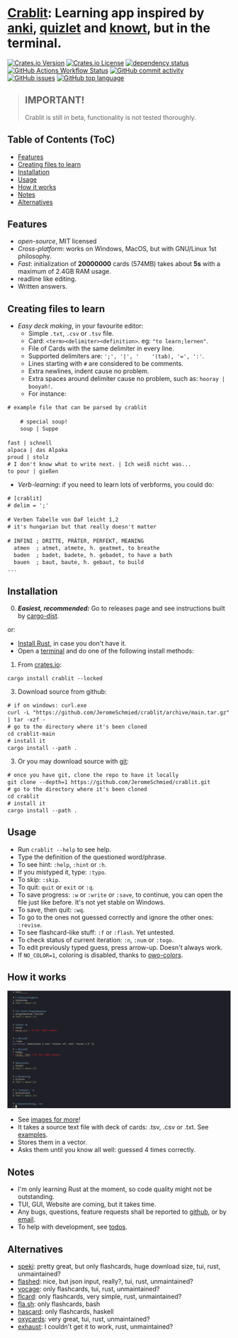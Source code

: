 # [Crablit](https://github.com/JeromeSchmied/crablit): Learning app inspired by [anki](https://ankiweb.net), [quizlet](https://quizlet.com) and [knowt](https://knowt.com), but in the terminal.

[![Crates.io Version](https://img.shields.io/crates/v/crablit)](https://crates.io/crates/crablit)
[![Crates.io License](https://img.shields.io/crates/l/crablit)](https://choosealicense.com/licenses/mit/)
[![dependency status](https://deps.rs/crate/crablit/0.1.6/status.svg)](https://deps.rs/crate/crablit/0.1.6)
[![GitHub Actions Workflow Status](https://img.shields.io/github/actions/workflow/status/jeromeschmied/crablit/rust.yml)](https://github.com/jeromeschmied/crablit/actions)
[![GitHub commit activity](https://img.shields.io/github/commit-activity/w/jeromeschmied/crablit)](https://github.com/jeromeschmied/crablit/commits)
[![GitHub issues](https://img.shields.io/github/issues/jeromeschmied/crablit)](https://github.com/jeromeschmied/crablit/issues)
[![GitHub top language](https://img.shields.io/github/languages/top/jeromeschmied/crablit)](https://github.com/jeromeschmied/crablit/)

> ## IMPORTANT!
>
> Crablit is still in beta, functionality is not tested thoroughly.

## Table of Contents (ToC)

<!--toc:start-->

-   [Features](#features)
-   [Creating files to learn](#creating-files-to-learn)
-   [Installation](#installation)
-   [Usage](#usage)
-   [How it works](#how-it-works)
-   [Notes](#notes)
-   [Alternatives](#alternatives)
<!--toc:end-->

## Features

-   _open-source_, MIT licensed
-   _Cross-platform_: works on Windows, MacOS, but with GNU/Linux 1st philosophy.
-   _Fast_: initialization of **20000000** cards (574MB) takes about **5s** with a maximum of 2.4GB RAM usage.
-   readline like editing.
-   Written answers.

## Creating files to learn

-   _Easy deck making_, in your favourite editor:
    -   Simple `.txt`, `.csv` or `.tsv` file.
    -   Card: `<term><delimiter><definition>`. eg: `"to learn;lernen"`.
    -   File of Cards with the same delimiter in every line.
    -   Supported delimiters are: `';', '|', '    '(tab), '=', ':'`.
    -   Lines starting with `#` are considered to be comments.
    -   Extra newlines, indent cause no problem.
    -   Extra spaces around delimiter cause no problem, such as: `hooray | booyah!`.
    -   For instance:

```text
# example file that can be parsed by crablit

    # special soup!
    soup | Suppe

fast | schnell
alpaca | das Alpaka
proud | stolz
# I don't know what to write next. | Ich weiß nicht was...
to pour | gießen
```

-   _Verb-learning_: if you need to learn lots of verbforms, you could do:

```text
# [crablit]
# delim = ';'

# Verben Tabelle von DaF leicht 1,2
# it's hungarian but that really doesn't matter

# INFINI ; DRITTE, PRÄTER, PERFEKT, MEANING
  atmen  ; atmet, atmete, h. geatmet, to breathe
  baden  ; badet, badete, h. gebadet, to have a bath
  bauen  ; baut, baute, h. gebaut, to build
...
```

<!-- ## Why is it better than the others? -->
<!-- |                 | quizlet     | knowt      | crablit                       | anki          | -->
<!-- |---------------- | ----------- | ---------- | --------------------------              | -->
<!-- | open-source     | no          | no         | of course!                              | -->
<!-- | ad-free         | nope        | nope       | 100%                                    | -->
<!-- | totally free    | not really  | not really | Yes, and it always will be              | -->
<!-- | speed out of 10 | 4           | 2          | 10                                      | -->
<!-- | offline version | paid        | no         | cross-platform, fast, TUI,GUI : coming soon  | -->

<!-- # or you can install latest development version with -->
<!-- cargo install --git https://github.com/jeromeschmied/crablit -->

## Installation

0. **_Easiest, recommended:_** Go to releases page and see instructions built by [cargo-dist](https://opensource.axo.dev/cargo-dist/).

or:

-   [Install Rust](https://www.rust-lang.org/tools/install), in case you don't have it.
-   Open a [terminal](https://github.com/cdleon/awesome-terminals) and do one of the following install methods:

1. From [crates.io](https://crates.io/crates/crablit):

```shell
cargo install crablit --locked
```

3. Download source from github:

```shell
# if on windows: curl.exe
curl -L "https://github.com/JeromeSchmied/crablit/archive/main.tar.gz" | tar -xzf -
# go to the directory where it's been cloned
cd crablit-main
# install it
cargo install --path .
```

3. Or you may download source with [git](https://git-scm.com/downloads):

```shell
# once you have git, clone the repo to have it locally
git clone --depth=1 https://github.com/JeromeSchmied/crablit.git
# go to the directory where it's been cloned
cd crablit
# install it
cargo install --path .
```

## Usage

-   Run `crablit --help` to see help.
-   Type the definition of the questioned word/phrase.
-   To see hint: `:help`, `:hint` or `:h`.
-   If you mistyped it, type: `:typo`.
-   To skip: `:skip`.
-   To quit: `quit` or `exit` or `:q`.
-   To save progress: `:w` or `:write` or `:save`, to continue, you can open the file just like before. It's not yet stable on Windows.
-   To save, then quit: `:wq`.
-   To go to the ones not guessed correctly and ignore the other ones: `:revise`.
-   To see flashcard-like stuff: `:f` or `:flash`. Yet untested.
-   To check status of current iteration: `:n`, `:num` or `:togo`.
-   To edit previously typed guess, press arrow-up. Doesn't always work.
-   If `NO_COLOR=1`, coloring is disabled, thanks to [owo-colors](https://crates.io/crates/owo-colors).

## How it works

![Sample][1]

-   See [images for more](examples/img)!
-   It takes a source text file with deck of cards: .tsv, .csv or .txt. See [examples](https://github.com/JeromeSchmied/crablit/tree/main/examples).
-   Stores them in a vector.
-   Asks them until you know all well: guessed 4 times correctly.

## Notes

-   I'm only learning Rust at the moment, so code quality might not be outstanding.
-   TUI, GUI, Website are coming, but it takes time.
-   Any bugs, questions, feature requests shall be reported to [github](https://github.com/JeromeSchmied/crablit/issues), or by [email](mailto:iitsnotme214@proton.me).
-   To help with development, see [todos](TODO.md).

## Alternatives

-   [speki](https://crates.io/crates/speki): pretty great, but only flashcards, huge download size, tui, rust, unmaintained?
-   [flashed](https://gitlab.com/john_t/flashed.git): nice, but json input, really?, tui, rust, unmaintained?
-   [vocage](https://crates.io/crates/vocage): only flashcards, tui, rust, unmaintained?
-   [flcard](https://crates.io/crates/flcard): only flashcards, very simple, rust, unmaintained?
-   [fla.sh](https://github.com/tallguyjenks/fla.sh): only flashcards, bash
-   [hascard](https://github.com/Yvee1/hascard): only flashcards, haskell
-   [oxycards](https://github.com/BrookJeynes/oxycards): very great, tui, rust, unmaintained?
-   [exhaust](https://github.com/heyrict/exhaust): I couldn't get it to work, rust, unmaintained?

[1]: examples/img/v0.1.5_cards.png "Image of using crablit in Alacritty terminal on Arch GNU/Linux"
